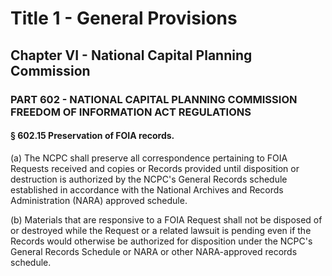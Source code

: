 
# Title 1 - General Provisions
## Chapter VI - National Capital Planning Commission
### PART 602 - NATIONAL CAPITAL PLANNING COMMISSION FREEDOM OF INFORMATION ACT REGULATIONS
#### § 602.15 Preservation of FOIA records.

(a) The NCPC shall preserve all correspondence pertaining to FOIA Requests received and copies or Records provided until disposition or destruction is authorized by the NCPC's General Records schedule established in accordance with the National Archives and Records Administration (NARA) approved schedule.

(b) Materials that are responsive to a FOIA Request shall not be disposed of or destroyed while the Request or a related lawsuit is pending even if the Records would otherwise be authorized for disposition under the NCPC's General Records Schedule or NARA or other NARA-approved records schedule.

